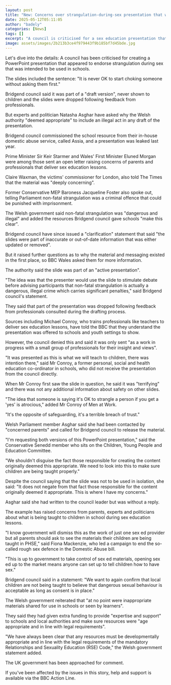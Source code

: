 ```yaml
---
layout: post
title: "New: Concerns over strangulation-during-sex presentation that was made for schools"
date: 2025-05-12T05:11:05
author: "badely"
categories: [News]
tags: []
excerpt: "A council is criticised for a sex education presentation that was intended to be used in schools."
image: assets/images/2b213b3ce4f979443f9b185bf7d45bde.jpg
---
```


Let's dive into the details: A council has been criticised for creating a PowerPoint presentation that appeared to endorse strangulation during sex that was intended to be used in schools.

The slides included the sentence: "It is never OK to start choking someone without asking them first."

Bridgend council said it was part of a "draft version", never shown to children and the slides were dropped following feedback from professionals.

But experts and politician Natasha Asghar have asked why the Welsh authority "deemed appropriate" to include an illegal act in any draft of the presentation.

Bridgend council commissioned the school resource from their in-house domestic abuse service, called Assia, and a presentation was leaked last year.

Prime Minister Sir Keir Starmer and Wales' First Minister Eluned Morgan were among those sent an open letter raising concerns of parents and professionals that deliver sex education lessons.

Claire Waxman, the victims' commissioner for London, also told The Times that the material was "deeply concerning".

Former Conservative MEP Baroness Jacqueline Foster also spoke out, telling Parliament non-fatal strangulation was a criminal offence that could be punished with imprisonment.

The Welsh government said non-fatal strangulation was "dangerous and illegal" and added the resources Bridgend council gave schools "make this clear".

Bridgend council have since issued a "clarification" statement that said "the slides were part of inaccurate or out-of-date information that was either updated or removed".

But it raised further questions as to why the material and messaging existed in the first place, so BBC Wales asked them for more information.

The authority said the slide was part of an "active presentation".

"The idea was that the presenter would use the slide to stimulate debate before advising participants that non-fatal strangulation is actually a dangerous, illegal crime which carries significant penalties," said Bridgend council's statement.

They said that part of the presentation was dropped following feedback from professionals consulted during the drafting process.

Sources including Michael Conroy, who trains professionals like teachers to deliver sex education lessons, have told the BBC that they understand the presentation was offered to schools and youth settings to show. 

However, the council denied this and said it was only sent "as a work in progress with a small group of professionals for their insight and views".

"It was presented as this is what we will teach to children, there was intention there," said Mr Conroy, a former personal, social and health education co-ordinator in schools, who did not receive the presentation from the council directly.

When Mr Conroy first saw the slide in question, he said it was "terrifying" and there was not any additional information about safety on other slides.

"The idea that someone is saying it's OK to strangle a person if you get a 'yes' is atrocious," added Mr Conroy of Men at Work. 

"It's the opposite of safeguarding, it's a terrible breach of trust."

Welsh Parliament member Asghar said she had been contacted by "concerned parents" and called for Bridgend council to release the material.

"I'm requesting both versions of this PowerPoint presentation," said the Conservative Senedd member who sits on the Children, Young People and Education Committee.

"We shouldn't disguise the fact those responsible for creating the content originally deemed this appropriate. We need to look into this to make sure children are being taught properly."

Despite the council saying that the slide was not to be used in isolation, she said: "It does not negate from that fact those responsible for the content originally deemed it appropriate. This is where I have my concerns."

Asghar said she had written to the council leader but was without a reply.

The example has raised concerns from parents, experts and politicians about what is being taught to children in school during sex education lessons.

"I know government will dismiss this as the work of just one sex ed provider but all parents should ask to see the materials their children are being taught in PHSE," said Fiona Mackenzie, who led a campaign to end the so-called rough sex defence in the Domestic Abuse bill.

"This is up to government to take control of sex ed materials, opening sex ed up to the market means anyone can set up to tell children how to have sex."

Bridgend council said in a statement: "We want to again confirm that local children are not being taught to believe that dangerous sexual behaviour is acceptable as long as consent is in place."

The Welsh government reiterated that "at no point were inappropriate materials shared for use in schools or seen by learners".

They said they had given extra funding to provide "expertise and support" to schools and local authorities and make sure resources were "age appropriate and in line with legal requirements".

"We have always been clear that any resources must be developmentally appropriate and in line with the legal requirements of the mandatory Relationships and Sexuality Education (RSE) Code," the Welsh government statement added.

The UK government has been approached for comment.

If you've been affected by the issues in this story, help and support is available via the BBC Action Line.

